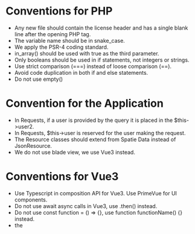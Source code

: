 # Conventions for PHP

- Any new file should contain the license header and has a single blank line after the opening PHP tag.
- The variable name should be in snake_case.
- We apply the PSR-4 coding standard.
- in_array() should be used with true as the third parameter.
- Only booleans should be used in if statements, not integers or strings.
- Use strict comparison (===) instead of loose comparison (==).
- Avoid code duplication in both if and else statements.
- Do not use empty() 

# Convention for the Application

- In Requests, if a user is provided by the query it is placed in the $this->user2.
- In Requests, $this->user is reserved for the user making the request.
- The Resource classes should extend from Spatie Data instead of JsonResource.
- We do not use blade view, we use Vue3 instead.

# Conventions for Vue3

- Use Typescript in composition API for Vue3. Use PrimeVue for UI components.
- Do not use await async calls in Vue3, use .then() instead.
- Do not use const function = () => {}, use function functionName() {} instead.
- the <template> comes first, then <script lang="ts">, then <style>.
- axios requests should be in the services/ directory and make use of `${Constants.getApiUrl()}` to specify the base URL.

# Documentation Conventions

- Use Markdown format for documentation.
- At the bottom of the file, add an hr line followed by "*Last updated: [date of the update]*" 

# Testing Conventions

- Tests in the tests/Unit directory should extend from AbstractTestCase.
- Tests in the tests/Feature_v2 directory should extend from BaseApiWithDataTest.
- No need to mock the database in tests, we use the in-memory SQLite database instead.

# Working with Money and Currency

When dealing with monetary values in PHP, it's crucial to handle them with precision to avoid rounding errors and inaccuracies. Here are how we handle money and currency in our application:
we use the `moneyphp/money` library, which provides a robust way to manage monetary values and currencies.

Never use floats or doubles to represent monetary values. Instead, use integers to represent the smallest currency unit (e.g., cents for USD). This means that $10.99 should be stored as 1099 (cents).
